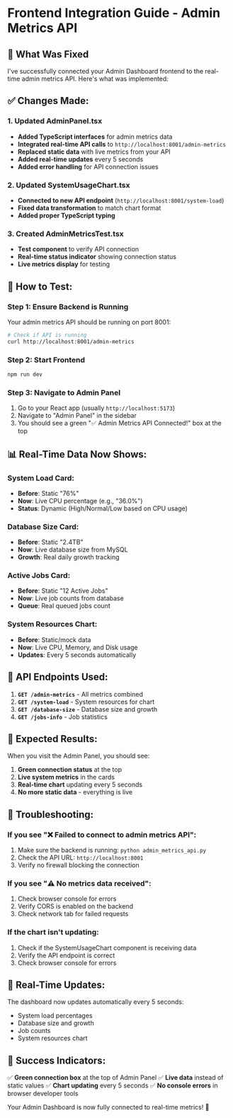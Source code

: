 # Frontend Integration Guide - Admin Metrics API

## 🎯 What Was Fixed

I've successfully connected your Admin Dashboard frontend to the real-time admin metrics API. Here's what was implemented:

## ✅ **Changes Made:**

### 1. **Updated AdminPanel.tsx**
- **Added TypeScript interfaces** for admin metrics data
- **Integrated real-time API calls** to `http://localhost:8001/admin-metrics`
- **Replaced static data** with live metrics from your API
- **Added real-time updates** every 5 seconds
- **Added error handling** for API connection issues

### 2. **Updated SystemUsageChart.tsx**
- **Connected to new API endpoint** (`http://localhost:8001/system-load`)
- **Fixed data transformation** to match chart format
- **Added proper TypeScript typing**

### 3. **Created AdminMetricsTest.tsx**
- **Test component** to verify API connection
- **Real-time status indicator** showing connection status
- **Live metrics display** for testing

## 🚀 **How to Test:**

### Step 1: Ensure Backend is Running
Your admin metrics API should be running on port 8001:
```bash
# Check if API is running
curl http://localhost:8001/admin-metrics
```

### Step 2: Start Frontend
```bash
npm run dev
```

### Step 3: Navigate to Admin Panel
1. Go to your React app (usually `http://localhost:5173`)
2. Navigate to "Admin Panel" in the sidebar
3. You should see a green "✅ Admin Metrics API Connected!" box at the top

## 📊 **Real-Time Data Now Shows:**

### System Load Card:
- **Before**: Static "76%"
- **Now**: Live CPU percentage (e.g., "36.0%")
- **Status**: Dynamic (High/Normal/Low based on CPU usage)

### Database Size Card:
- **Before**: Static "2.4TB"
- **Now**: Live database size from MySQL
- **Growth**: Real daily growth tracking

### Active Jobs Card:
- **Before**: Static "12 Active Jobs"
- **Now**: Live job counts from database
- **Queue**: Real queued jobs count

### System Resources Chart:
- **Before**: Static/mock data
- **Now**: Live CPU, Memory, and Disk usage
- **Updates**: Every 5 seconds automatically

## 🔧 **API Endpoints Used:**

1. **`GET /admin-metrics`** - All metrics combined
2. **`GET /system-load`** - System resources for chart
3. **`GET /database-size`** - Database size and growth
4. **`GET /jobs-info`** - Job statistics

## 🎯 **Expected Results:**

When you visit the Admin Panel, you should see:

1. **Green connection status** at the top
2. **Live system metrics** in the cards
3. **Real-time chart** updating every 5 seconds
4. **No more static data** - everything is live

## 🐛 **Troubleshooting:**

### If you see "❌ Failed to connect to admin metrics API":
1. Make sure the backend is running: `python admin_metrics_api.py`
2. Check the API URL: `http://localhost:8001`
3. Verify no firewall blocking the connection

### If you see "⚠️ No metrics data received":
1. Check browser console for errors
2. Verify CORS is enabled on the backend
3. Check network tab for failed requests

### If the chart isn't updating:
1. Check if the SystemUsageChart component is receiving data
2. Verify the API endpoint is correct
3. Check browser console for errors

## 🔄 **Real-Time Updates:**

The dashboard now updates automatically every 5 seconds:
- System load percentages
- Database size and growth
- Job counts
- System resources chart

## 🎉 **Success Indicators:**

✅ **Green connection box** at the top of Admin Panel
✅ **Live data** instead of static values
✅ **Chart updating** every 5 seconds
✅ **No console errors** in browser developer tools

Your Admin Dashboard is now fully connected to real-time metrics! 🚀 